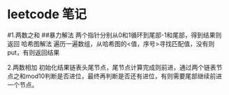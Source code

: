 # leetcode 笔记

#1.两数之和
##暴力解法
两个指针分别从0和1循环到尾部-1和尾部，得到结果则返回
哈希图解法
遍历一遍数组，从哈希图的<值，序号>寻找匹配值，没有则put，有则返回结果

2.两数相加
初始化结果链表头尾节点，尾节点计算完成则前进，通过两个链表节点之和mod10判断是否进位，最终再判断是否还有进位，有则需要尾部继续前进一个节点。

